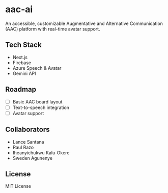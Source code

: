 # aac-ai
An accessible, customizable Augmentative and Alternative Communication (AAC) platform with real-time avatar support.

## Tech Stack
- Next.js  
- Firebase  
- Azure Speech & Avatar  
- Gemini API  

## Roadmap
- [ ] Basic AAC board layout  
- [ ] Text-to-speech integration  
- [ ] Avatar support  

## Collaborators
- Lance Santana
- Raul Razo
- Iheanyichukwu Kalu-Okere
- Sweden Agunenye

## License
MIT License
